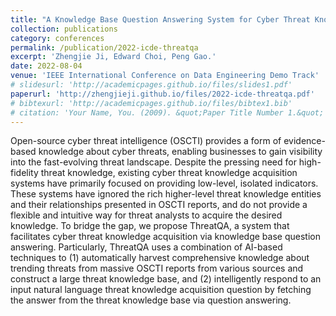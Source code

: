 ```yaml
---
title: "A Knowledge Base Question Answering System for Cyber Threat Knowledge Acquisition"
collection: publications
category: conferences
permalink: /publication/2022-icde-threatqa
excerpt: 'Zhengjie Ji, Edward Choi, Peng Gao.'
date: 2022-08-04
venue: 'IEEE International Conference on Data Engineering Demo Track'
# slidesurl: 'http://academicpages.github.io/files/slides1.pdf'
paperurl: 'http://zhengjieji.github.io/files/2022-icde-threatqa.pdf'
# bibtexurl: 'http://academicpages.github.io/files/bibtex1.bib'
# citation: 'Your Name, You. (2009). &quot;Paper Title Number 1.&quot; <i>Journal 1</i>. 1(1).'
---
```

Open-source cyber threat intelligence (OSCTI) provides a form of evidence-based knowledge about cyber threats, enabling businesses to gain visibility into the fast-evolving threat landscape. Despite the pressing need for high-fidelity threat knowledge, existing cyber threat knowledge acquisition systems have primarily focused on providing low-level, isolated indicators. These systems have ignored the rich higher-level threat knowledge entities and their relationships presented in OSCTI reports, and do not provide a flexible and intuitive way for threat analysts to acquire the desired knowledge. To bridge the gap, we propose ThreatQA, a system that facilitates cyber threat knowledge acquisition via knowledge base question answering. Particularly, ThreatQA uses a combination of AI-based techniques to (1) automatically harvest comprehensive knowledge about trending threats from massive OSCTI reports from various sources and construct a large threat knowledge base, and (2) intelligently respond to an input natural language threat knowledge acquisition question by fetching the answer from the threat knowledge base via question answering.